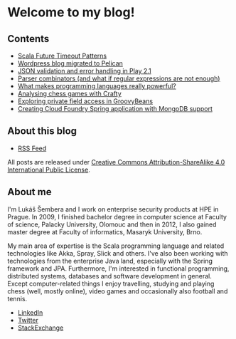 # Welcome to my blog!

## Contents

* [Scala Future Timeout Patterns](https://github.com/semberal/semberal.github.io/blob/master/scala-future-timeout-patterns.md)
* [Wordpress blog migrated to Pelican](https://github.com/semberal/semberal.github.io/blob/master/wordpress-blog-migrated-to-pelican.md)
* [JSON validation and error handling in Play 2.1](https://github.com/semberal/semberal.github.io/blob/master/json-validation-and-error-handling-in-play-2-1.md)
* [Parser combinators (and what if regular expressions are not enough)](https://github.com/semberal/semberal.github.io/blob/master/parser-combinators-and-what-if-regular-expressions-are-not-enough.md)
* [What makes programming languages really powerful?](https://github.com/semberal/semberal.github.io/blob/master/what-makes-programming-languages-really-powerful.md)
* [Analysing chess games with Crafty](https://github.com/semberal/semberal.github.io/blob/master/analysing-chess-games-with-crafty.md)
* [Exploring private field access in GroovyBeans](https://github.com/semberal/semberal.github.io/blob/master/exploring-private-field-access-in-groovybeans.md)
* [Creating Cloud Foundry Spring application with MongoDB support](https://github.com/semberal/semberal.github.io/blob/master/configuring-cloud-foundry-application-with-mongodb.md)

## About this blog

* [RSS Feed](https://semberal.github.io/feeds/all.atom.xml)

All posts are released under [Creative Commons Attribution-ShareAlike 4.0 International Public License](https://creativecommons.org/licenses/by-sa/4.0/).

## About me

I'm Lukáš Šembera and I work on enterprise security products at HPE in Prague. In 2009, I finished bachelor degree in computer science at Faculty of science, Palacky University, Olomouc and then in 2012, I also gained master degree at Faculty of informatics, Masaryk University, Brno.

My main area of expertise is the Scala programming language and related technologies like Akka, Spray, Slick and others. I've also been working with technologies from the enterprise Java land, especially with the Spring framework and JPA. Furthermore, I'm interested in functional programming, distributed systems, databases and software development in general. Except computer-related things I enjoy travelling, studying and playing chess (well, mostly online), video games and occasionally also football and tennis.

* [LinkedIn](https://www.linkedin.com/in/semberal)
* [Twitter](https://twitter.com/semberal)
* [StackExchange](https://stackexchange.com/users/76725/semberal)
